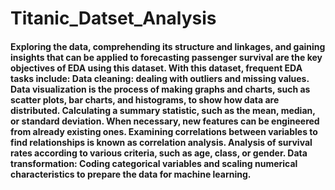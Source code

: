 # Titanic_Datset_Analysis
#### Exploring the data, comprehending its structure and linkages, and gaining insights that can be applied to forecasting passenger survival are the key objectives of EDA using this dataset. With this dataset, frequent EDA tasks include: Data cleaning: dealing with outliers and missing values. Data visualization is the process of making graphs and charts, such as scatter plots, bar charts, and histograms, to show how data are distributed. Calculating a summary statistic, such as the mean, median, or standard deviation. When necessary, new features can be engineered from already existing ones. Examining correlations between variables to find relationships is known as correlation analysis. Analysis of survival rates according to various criteria, such as age, class, or gender. Data transformation: Coding categorical variables and scaling numerical characteristics to prepare the data for machine learning.
